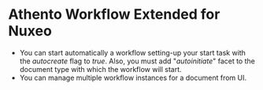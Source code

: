 # Athento Workflow Extended for Nuxeo

* You can start automatically a workflow setting-up your start task with the _autocreate_ flag to _true_. Also, you must add "_autoinitiate_" facet to the document type with which the workflow will start.
* You can manage multiple workflow instances for a document from UI.
